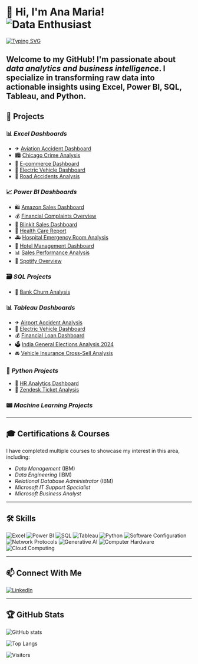 # 🌟 Hi, I'm Ana Maria!  **![Data Enthusiast](https://img.shields.io/badge/-%F0%9F%94%8D_Data_Enthusiast-green)**
[![Typing SVG](https://readme-typing-svg.herokuapp.com?font=Fira+Code&pause=1000&color=F75C7E&width=435&lines=Data+Analysis+%7C+Business+Intelligenc)](https://git.io/typing-svg)

Welcome to my GitHub! I'm passionate about *data analytics and business intelligence*. I specialize in transforming raw data into actionable insights using Excel, Power BI, SQL, Tableau, and Python.
---

## 🚀 Projects
### 📊 *Excel Dashboards*
- ✈ [Aviation Accident Dashboard](https://github.com/AnaMaria779/Aviation-Dashboard.git)
- 🏙 [Chicago Crime Analysis](https://github.com/AnaMaria779/Chicago-Crime-Analysis.git)
- 🛒 [E-commerce Dashboard](https://github.com/AnaMaria779/Ecommerce-Dashboards.git)
- 🚗 [Electric Vehicle Dashboard](https://github.com/AnaMaria779/Electic-Vehicles-Dashboard.git)
- 🚧 [Road Accidents Analysis](https://github.com/AnaMaria779/Road_Accident_Dashboard_Excel.git)

### 📈 *Power BI Dashboards*
- 🛍 [Amazon Sales Dashboard](https://github.com/AnaMaria779/Amazon-Sales-Dashboard.git)
- 💰 [Financial Complaints Overview](https://github.com/AnaMaria779/Financial-Complaints-Overview.git)
- 🚀 [Blinkit Sales Dashboard](https://github.com/AnaMaria779/Blinkit-Sales-Dashboard.git)
- 🏥 [Health Care Report](https://github.com/AnaMaria779/Heath-Care-Report.git)
- 🚑 [Hospital Emergency Room Analysis](https://github.com/AnaMaria779/Hospital-Emergency-Room-Analysis.git)
- 🏨 [Hotel Management Dashboard](https://github.com/AnaMaria779/hotel-management)
- 📊 [Sales Performance Analysis](https://github.com/AnaMaria779/PowerBI_Sales_Performance_Analysis.git)
- 🎵 [Spotify Overview](https://github.com/AnaMaria779/spotify-overview)

### 🗃 *SQL Projects*
- 🏦 [Bank Churn Analysis](https://github.com/AnaMaria779/Bank-Churn-Analysis.git)

### 📊 *Tableau Dashboards*
- ✈ [Airport Accident Analysis](https://github.com/AnaMaria779/Airport-Accident-Analysis.git)
- 🚗 [Electric Vehicle Dashboard](https://github.com/AnaMaria779/electric-vehicle-dashboard)
- 💰 [Financial Loan Dashboard](https://github.com/AnaMaria779/financial-loan-dashboard)
- 🗳 [India General Elections Analysis 2024](https://github.com/AnaMaria779/india-elections-2024)
- 🚘 [Vehicle Insurance Cross-Sell Analysis](https://github.com/AnaMaria779/vehicle-insurance-analysis)

### 🐍 *Python Projects*
- 👥 [HR Analytics Dashboard](https://github.com/AnaMaria779/HR-Analytics-Dashboard.git)
- 🎫 [Zendesk Ticket Analysis](https://github.com/AnaMaria779/zendesk-ticket-analysis)

### 📟 *Machine Learning Projects*

---

## 🎓 Certifications & Courses
I have completed multiple courses to showcase my interest in this area, including:
- *Data Management* (IBM)
- *Data Engineering* (IBM)
- *Relational Database Administrator* (IBM)
- *Microsoft IT Support Specialist*
- *Microsoft Business Analyst*

---

## 🛠 Skills
![Excel](https://img.shields.io/badge/Microsoft_Excel-217346?style=for-the-badge&logo=microsoft-excel&logoColor=white)
![Power BI](https://img.shields.io/badge/Power_BI-F2C811?style=for-the-badge&logo=powerbi&logoColor=black)
![SQL](https://img.shields.io/badge/SQL-4479A1?style=for-the-badge&logo=mysql&logoColor=white)
![Tableau](https://img.shields.io/badge/Tableau-E97627?style=for-the-badge&logo=tableau&logoColor=white)
![Python](https://img.shields.io/badge/Python-3776AB?style=for-the-badge&logo=python&logoColor=white)
![Software Configuration](https://img.shields.io/badge/Software_Configuration-0052CC?style=for-the-badge)
![Network Protocols](https://img.shields.io/badge/Network_Protocols-008000?style=for-the-badge)
![Generative AI](https://img.shields.io/badge/Generative_AI-FF4500?style=for-the-badge)
![Computer Hardware](https://img.shields.io/badge/Computer_Hardware-8B0000?style=for-the-badge)
![Cloud Computing](https://img.shields.io/badge/Cloud_Computing-4682B4?style=for-the-badge)

---

## 📫 Connect With Me
[![LinkedIn](https://img.shields.io/badge/LinkedIn-0077B5?style=for-the-badge&logo=linkedin)](https://linkedin.com/in/AnaMaria779)

---

## 🏆 GitHub Stats
![GitHub stats](https://github-readme-stats.vercel.app/api?username=AnaMaria779&show_icons=true&theme=radical)

![Top Langs](https://github-readme-stats.vercel.app/api/top-langs/?username=AnaMaria779&layout=compact&cache_seconds=1800)

![Visitors](https://visitor-badge.laobi.icu/badge?page_id=AnaMaria779)

